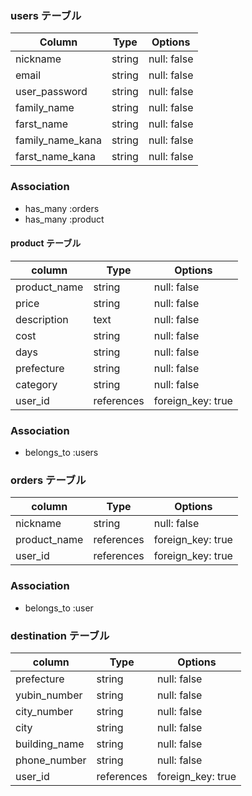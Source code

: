 
###   users テーブル

| Column                              | Type       | Options           |
|-------------------------------------|------------|-------------------|
| nickname                            | string     | null: false       |
| email                               | string     | null: false       |
| user_password                       | string     | null: false       |
| family_name                         | string     | null: false       |
| farst_name                          | string     | null: false       |
| family_name_kana                    | string     | null: false       |
| farst_name_kana                     | string     | null: false       |

### Association

* has_many :orders
* has_many :product

#### product  テーブル


| column                              | Type       | Options           |
|-------------------------------------|------------|-------------------|
| product_name                        | string     | null: false       |
| price                               | string     | null: false       |
| description                         | text       | null: false       |
| cost                                | string     | null: false       |
| days                                | string     | null: false       |
| prefecture                          | string     | null: false       |
| category                            | string     | null: false       |
| user_id                             | references | foreign_key: true |

### Association

- belongs_to :users

###   orders テーブル

| column                              | Type       | Options           |
|-------------------------------------|------------|-------------------|
| nickname                            | string     | null: false       |
| product_name                        | references | foreign_key: true |
| user_id                             | references | foreign_key: true |

### Association

- belongs_to :user

###  destination  テーブル


| column                              | Type       | Options           |
|-------------------------------------|------------|-------------------|
| prefecture                          | string     | null: false       |
| yubin_number                        | string     | null: false       |
| city_number                         | string     | null: false       |
| city                                | string     | null: false       |
| building_name                       | string     | null: false       |
| phone_number                        | string     | null: false       |
| user_id                             | references | foreign_key: true |





